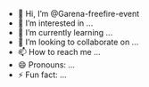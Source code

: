 - 👋 Hi, I’m @Garena-freefire-event
- 👀 I’m interested in ...
- 🌱 I’m currently learning ...
- 💞️ I’m looking to collaborate on ...
- 📫 How to reach me ...
- 😄 Pronouns: ...
- ⚡ Fun fact: ...

<!---
Garena-freefire-event/Garena-freefire-event is a ✨ special ✨ repository because its `README.md` (this file) appears on your GitHub profile.
You can click the Preview link to take a look at your changes.
--->
